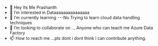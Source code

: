 - 👋 Hey Its Me Prashanth 
- 👀 I’m interested in Dataaaaaaaaaaaaaaa
- 🌱 I’m currently learning ---No Trying to learn cloud data handling techniques
- 💞️ I’m looking to collaborate on ....Anyone who can teach me Azure Data Factory  
- 📫 How to reach me ...pls dont i dont think i can contribute anything.

<!---
MasterYoda-pb/MasterYoda-pb is a ✨ special ✨ repository because its `README.md` (this file) appears on your GitHub profile.
You can click the Preview link to take a look at your changes.
--->
